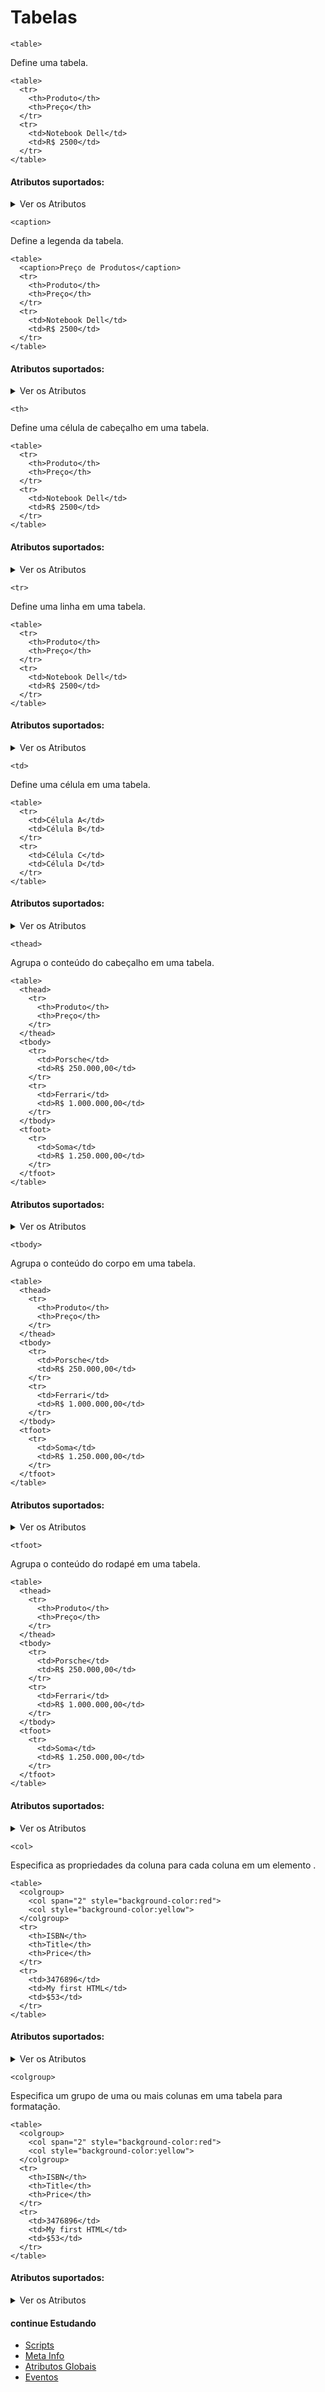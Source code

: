 # Tabelas
`<table>`

Define uma tabela.

	<table>
	  <tr>
		<th>Produto</th>
		<th>Preço</th>
	  </tr>
	  <tr>
		<td>Notebook Dell</td>
		<td>R$ 2500</td>
	  </tr>
	</table>


#### Atributos suportados:
<details>
	<summary>Ver os Atributos</summary>
		- Atributos Globais;
		- Eventos;
</details>

`<caption>`

Define a legenda da tabela.

	<table>
	  <caption>Preço de Produtos</caption>
	  <tr>
		<th>Produto</th>
		<th>Preço</th>
	  </tr>
	  <tr>
		<td>Notebook Dell</td>
		<td>R$ 2500</td>
	  </tr>
	</table>

#### Atributos suportados:
<details>
	<summary>Ver os Atributos</summary>
	- Atributos Globais;
	- Eventos;
</details>

`<th>`

Define uma célula de cabeçalho em uma tabela.

	<table>
	  <tr>
		<th>Produto</th>
		<th>Preço</th>
	  </tr>
	  <tr>
		<td>Notebook Dell</td>
		<td>R$ 2500</td>
	  </tr>
	</table>

#### Atributos suportados:
<details>
	<summary>Ver os Atributos</summary>
		- Atributos Globais;
		- Eventos;
		- abbr;
		- colspan;
		- headers;
		- rowspan;
		- scope;
</details>

`<tr>`

Define uma linha em uma tabela.

	<table>
	  <tr>
		<th>Produto</th>
		<th>Preço</th>
	  </tr>
	  <tr>
		<td>Notebook Dell</td>
		<td>R$ 2500</td>
	  </tr>
	</table>

#### Atributos suportados:
<details>
	<summary>Ver os Atributos</summary>
		- Atributos Globais;
		- Eventos;
</details>

`<td>`

Define uma célula em uma tabela.

	<table>
	  <tr>
		<td>Célula A</td>
		<td>Célula B</td>
	  </tr>
	  <tr>
		<td>Célula C</td>
		<td>Célula D</td>
	  </tr>
	</table>

#### Atributos suportados:
<details>
	<summary>Ver os Atributos</summary>
		- Atributos Globais;
		- Eventos;
		- colspan;
		- headers;
		- rowspan;
</details>

`<thead>`

Agrupa o conteúdo do cabeçalho em uma tabela.

	<table>
	  <thead>
		<tr>
		  <th>Produto</th>
		  <th>Preço</th>
		</tr>
	  </thead>
	  <tbody>
		<tr>
		  <td>Porsche</td>
		  <td>R$ 250.000,00</td>
		</tr>
		<tr>
		  <td>Ferrari</td>
		  <td>R$ 1.000.000,00</td>
		</tr>
	  </tbody>
	  <tfoot>
		<tr>
		  <td>Soma</td>
		  <td>R$ 1.250.000,00</td>
		</tr>
	  </tfoot>
	</table>

#### Atributos suportados:
<details>
	<summary>Ver os Atributos</summary>
		- Atributos Globais;
		- Eventos;
</details>

`<tbody>`

Agrupa o conteúdo do corpo em uma tabela.

	<table>
	  <thead>
		<tr>
		  <th>Produto</th>
		  <th>Preço</th>
		</tr>
	  </thead>
	  <tbody>
		<tr>
		  <td>Porsche</td>
		  <td>R$ 250.000,00</td>
		</tr>
		<tr>
		  <td>Ferrari</td>
		  <td>R$ 1.000.000,00</td>
		</tr>
	  </tbody>
	  <tfoot>
		<tr>
		  <td>Soma</td>
		  <td>R$ 1.250.000,00</td>
		</tr>
	  </tfoot>
	</table>

#### Atributos suportados:
<details>
	<summary>Ver os Atributos</summary>
		- Atributos Globais;
		- Eventos;
</details>

`<tfoot>`

Agrupa o conteúdo do rodapé em uma tabela.

	<table>
	  <thead>
		<tr>
		  <th>Produto</th>
		  <th>Preço</th>
		</tr>
	  </thead>
	  <tbody>
		<tr>
		  <td>Porsche</td>
		  <td>R$ 250.000,00</td>
		</tr>
		<tr>
		  <td>Ferrari</td>
		  <td>R$ 1.000.000,00</td>
		</tr>
	  </tbody>
	  <tfoot>
		<tr>
		  <td>Soma</td>
		  <td>R$ 1.250.000,00</td>
		</tr>
	  </tfoot>
	</table>

#### Atributos suportados:
<details>
	<summary>Ver os Atributos</summary>
		- Atributos Globais;
		- Eventos;
</details>

`<col>`

Especifica as propriedades da coluna para cada coluna em um elemento <colgroup>.

	<table>
	  <colgroup>
		<col span="2" style="background-color:red">
		<col style="background-color:yellow">
	  </colgroup>
	  <tr>
		<th>ISBN</th>
		<th>Title</th>
		<th>Price</th>
	  </tr>
	  <tr>
		<td>3476896</td>
		<td>My first HTML</td>
		<td>$53</td>
	  </tr>
	</table>

#### Atributos suportados:
<details>
	<summary>Ver os Atributos</summary>
		- Atributos Globais;
		- Eventos;
		- span;
</details>

`<colgroup>`

Especifica um grupo de uma ou mais colunas em uma tabela para formatação.

	<table>
	  <colgroup>
		<col span="2" style="background-color:red">
		<col style="background-color:yellow">
	  </colgroup>
	  <tr>
		<th>ISBN</th>
		<th>Title</th>
		<th>Price</th>
	  </tr>
	  <tr>
		<td>3476896</td>
		<td>My first HTML</td>
		<td>$53</td>
	  </tr>
	</table>

#### Atributos suportados:
<details>
	<summary>Ver os Atributos</summary>
		- Atributos Globais;
		- Eventos;
		- span;
</details>

#### continue Estudando
- <a href="https://github.com/wesleybertipaglia/html-para-iniciantes/blob/main/11.%20Scripts.md">Scripts</a>
- <a href="https://github.com/wesleybertipaglia/html-para-iniciantes/blob/main/12.%20Meta%20Info.md">Meta Info</a>
- <a href="https://github.com/wesleybertipaglia/html-para-iniciantes/blob/main/Atributos%20Globais.md">Atributos Globais</a>
- <a href="https://github.com/wesleybertipaglia/html-para-iniciantes/blob/main/Eventos.md">Eventos</a>
